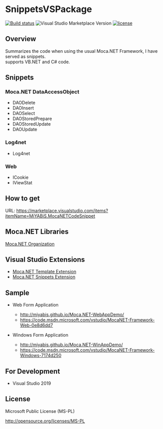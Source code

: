 # SnippetsVSPackage

[![Build status](https://ci.appveyor.com/api/projects/status/otbaxn295i81t1vc?svg=true)](https://ci.appveyor.com/project/miyabis/snippetsvspackage)
![Visual Studio Marketplace Version](https://img.shields.io/visual-studio-marketplace/v/MiYABiS.MocaNETCodeSnippet.svg)
[![license](https://img.shields.io/badge/License-MS--PL-blue.svg)](https://opensource.org/licenses/MS-PL)

## Overview
Summarizes the code when using the usual Moca.NET Framework, I have served as snippets.  
supports VB.NET and C# code.  

## Snippets
### Moca.NET DataAccessObject
* DAODelete
* DAOInsert
* DAOSelect
* DAOStoredPrepare
* DAOStoredUpdate
* DAOUpdate
### Log4net
* Log4net
### Web
* ICookie
* IViewStat

## How to get

URL: https://marketplace.visualstudio.com/items?itemName=MiYABiS.MocaNETCodeSnippet



## Moca.NET Libraries

[Moca.NET Organization](https://github.com/mocanet)

## Visual Studio Extensions

* [Moca.NET Template Extension](https://marketplace.visualstudio.com/items?itemName=MiYABiS.MocaNETTemplate30)
* [Moca.NET Snippets Extension](https://marketplace.visualstudio.com/items?itemName=MiYABiS.MocaNETCodeSnippet)

## Sample

* Web Form Application  
  * http://miyabis.github.io/Moca.NET-WebAppDemo/  
  * https://code.msdn.microsoft.com/vstudio/MocaNET-Framework-Web-0e8d6dd7

* Windows Form Application  
  * http://miyabis.github.io/Moca.NET-WinAppDemo/  
  * https://code.msdn.microsoft.com/vstudio/MocaNET-Framework-Windows-7174d250

## For Development

* Visual Studio 2019

## License

Microsoft Public License (MS-PL)

http://opensource.org/licenses/MS-PL
